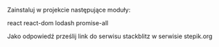 Zainstaluj w projekcie następujące moduły:

react
react-dom
lodash
promise-all

Jako odpowiedź prześlij link do serwisu stackblitz w serwisie stepik.org
